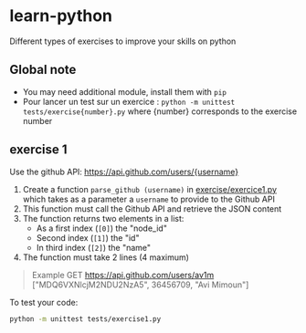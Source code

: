 # learn-python
Different types of exercises to improve your skills on python

## Global note

* You may need additional module, install them with `pip`
* Pour lancer un test sur un exercice : `python -m unittest tests/exercise{number}.py` where {number} corresponds to the exercise number 

## exercise 1 

Use the github API: 
https://api.github.com/users/{username}

1. Create a function `parse_github (username)` in [exercise/exercice1.py](exercise/exercice1.py) which takes as a parameter a `username` to provide to the Github API
2. This function must call the Github API and retrieve the JSON content
3. The function returns two elements in a list: 
    * As a first index (`[0]`) the "node_id" 
    * Second index (`[1]`) the "id"
    * In third index (`[2]`) the "name"
4. The function must take 2 lines (4 maximum)

> Example
> GET https://api.github.com/users/av1m
> ["MDQ6VXNlcjM2NDU2NzA5", 36456709, "Avi Mimoun"]

To test your code:

```bash
python -m unittest tests/exercise1.py
```